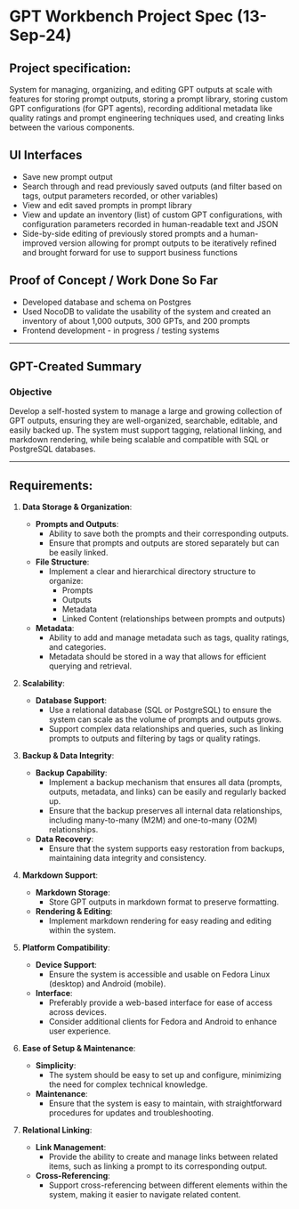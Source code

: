 # GPT Workbench Project Spec (13-Sep-24)

## Project specification: 

System for managing, organizing, and editing GPT outputs at scale with features for storing prompt outputs, storing a prompt library, storing custom GPT configurations (for GPT agents), recording additional metadata like quality ratings and prompt engineering techniques used, and creating links between the various components.

## UI Interfaces

- Save new prompt output
- Search through and read previously saved outputs (and filter based on tags, output parameters recorded, or other variables)
- View and edit saved prompts in prompt library
- View and update an inventory (list) of custom GPT configurations, with configuration parameters recorded in human-readable text and JSON
- Side-by-side editing of previously stored prompts and a human-improved version allowing for prompt outputs to be iteratively refined and brought forward for use to support business functions

## Proof of Concept / Work Done So Far

- Developed database and schema on Postgres
- Used NocoDB to validate the usability of the system and created an inventory of about 1,000 outputs, 300 GPTs, and 200 prompts
- Frontend development - in progress / testing systems
  
---

## GPT-Created Summary

### Objective 

Develop a self-hosted system to manage a large and growing collection of GPT outputs, ensuring they are well-organized, searchable, editable, and easily backed up. The system must support tagging, relational linking, and markdown rendering, while being scalable and compatible with SQL or PostgreSQL databases.

---

## Requirements:

1. **Data Storage & Organization**:
   - **Prompts and Outputs**:
     - Ability to save both the prompts and their corresponding outputs.
     - Ensure that prompts and outputs are stored separately but can be easily linked.
   - **File Structure**:
     - Implement a clear and hierarchical directory structure to organize:
       - Prompts
       - Outputs
       - Metadata
       - Linked Content (relationships between prompts and outputs)
   - **Metadata**:
     - Ability to add and manage metadata such as tags, quality ratings, and categories.
     - Metadata should be stored in a way that allows for efficient querying and retrieval.

2. **Scalability**:
   - **Database Support**:
     - Use a relational database (SQL or PostgreSQL) to ensure the system can scale as the volume of prompts and outputs grows.
     - Support complex data relationships and queries, such as linking prompts to outputs and filtering by tags or quality ratings.

3. **Backup & Data Integrity**:
   - **Backup Capability**:
     - Implement a backup mechanism that ensures all data (prompts, outputs, metadata, and links) can be easily and regularly backed up.
     - Ensure that the backup preserves all internal data relationships, including many-to-many (M2M) and one-to-many (O2M) relationships.
   - **Data Recovery**:
     - Ensure that the system supports easy restoration from backups, maintaining data integrity and consistency.

4. **Markdown Support**:
   - **Markdown Storage**:
     - Store GPT outputs in markdown format to preserve formatting.
   - **Rendering & Editing**:
     - Implement markdown rendering for easy reading and editing within the system.

5. **Platform Compatibility**:
   - **Device Support**:
     - Ensure the system is accessible and usable on Fedora Linux (desktop) and Android (mobile).
   - **Interface**:
     - Preferably provide a web-based interface for ease of access across devices.
     - Consider additional clients for Fedora and Android to enhance user experience.

6. **Ease of Setup & Maintenance**:
   - **Simplicity**:
     - The system should be easy to set up and configure, minimizing the need for complex technical knowledge.
   - **Maintenance**:
     - Ensure that the system is easy to maintain, with straightforward procedures for updates and troubleshooting.

7. **Relational Linking**:
   - **Link Management**:
     - Provide the ability to create and manage links between related items, such as linking a prompt to its corresponding output.
   - **Cross-Referencing**:
     - Support cross-referencing between different elements within the system, making it easier to navigate related content.

